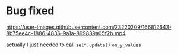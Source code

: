 # Bug fixed

https://user-images.githubusercontent.com/23220309/166812643-8b75ee4c-1886-4836-9a1a-899889a05f2b.mp4

actually I just needed to call `self.update()` `on_y_values`
